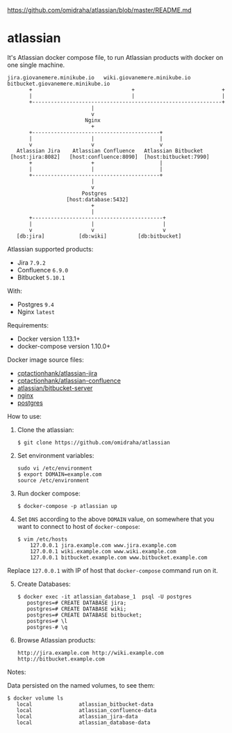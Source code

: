 https://github.com/omidraha/atlassian/blob/master/README.md

# atlassian

It's Atlassian docker compose file, to run Atlassian products with docker on one single machine.

```
jira.giovanemere.minikube.io   wiki.giovanemere.minikube.io   bitbucket.giovanemere.minikube.io
       +                                +                            +
       |                                |                            |
       +-------------------------------------------------------------+
                           |
                           v
                         Nginx
                           +
       +-----------------------------------------+
       |                   |                     |
       v                   v                     v
   Atlassian Jira    Atlassian Confluence   Atlassian Bitbucket
 [host:jira:8082]   [host:confluence:8090]  [host:bitbucket:7990]
       +                   +                     |
       |                   |                     |
       +-----------------------------------------+
                           |
                           v
                        Postgres
                   [host:database:5432]
                           +
                           |
       +------------------------------------------+
       |                   |                      |
       v                   v                      v
   [db:jira]           [db:wiki]          [db:bitbucket]
```

Atlassian supported products:

- Jira `7.9.2`
- Confluence `6.9.0`
- Bitbucket `5.10.1`

With:

- Postgres `9.4`
- Nginx `latest`

Requirements:

- Docker version 1.13.1+
- docker-compose version 1.10.0+

Docker image source files:

- [cptactionhank/atlassian-jira](https://hub.docker.com/r/cptactionhank/atlassian-jira/)
- [cptactionhank/atlassian-confluence](https://hub.docker.com/r/cptactionhank/atlassian-confluence/)
- [atlassian/bitbucket-server](https://hub.docker.com/r/atlassian/bitbucket-server/)
- [nginx](https://hub.docker.com/_/nginx/)
- [postgres](https://hub.docker.com/_/postgres/)

How to use:

1. Clone the atlassian:

   ```
   $ git clone https://github.com/omidraha/atlassian
   ```
2. Set environment variables:

   ```
   sudo vi /etc/environment
   $ export DOMAIN=example.com
   source /etc/environment
   ```
3. Run docker compose:

   ```
   $ docker-compose -p atlassian up
   ```
4. Set `DNS` according to the above `DOMAIN` value, on somewhere that you want to connect to host of `docker-compose`:

   ```
   $ vim /etc/hosts
       127.0.0.1 jira.example.com www.jira.example.com
       127.0.0.1 wiki.example.com www.wiki.example.com
       127.0.0.1 bitbucket.example.com www.bitbucket.example.com
   ```

Replace `127.0.0.1` with IP of host that `docker-compose` command run on it.

5. Create Databases:

   ```
   $ docker exec -it atlassian_database_1  psql -U postgres
      postgres=# CREATE DATABASE jira;
      postgres=# CREATE DATABASE wiki;
      postgres=# CREATE DATABASE bitbucket;
      postgres=# \l
      postgres-# \q
   ```
6. Browse Atlassian products:

   ``http://jira.example.com http://wiki.example.com http://bitbucket.example.com``

Notes:

Data persisted on the  named volumes, to see them:

    $ docker volume ls
       local               atlassian_bitbucket-data
       local               atlassian_confluence-data
       local               atlassian_jira-data
       local               atlassian_database-data
